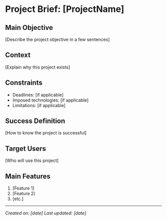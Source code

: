 # Project Brief: [ProjectName]

## Main Objective
[Describe the project objective in a few sentences]

## Context
[Explain why this project exists]

## Constraints
- Deadlines: [if applicable]
- Imposed technologies: [if applicable]
- Limitations: [if applicable]

## Success Definition
[How to know the project is successful]

## Target Users
[Who will use this project]

## Main Features
1. [Feature 1]
2. [Feature 2]
3. [etc.]

---
*Created on: [date]*
*Last updated: [date]*
